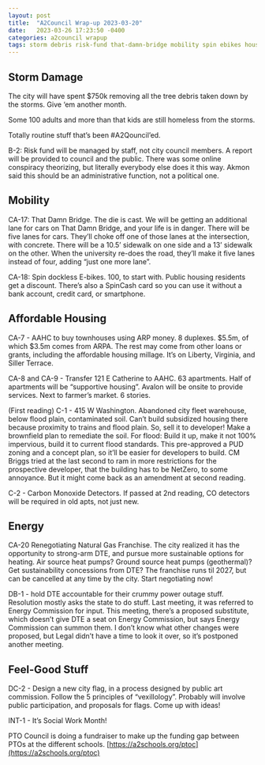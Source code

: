 ```yaml
---
layout: post
title:  "A2Council Wrap-up 2023-03-20"
date:   2023-03-26 17:23:50 -0400
categories: a2council wrapup
tags: storm debris risk-fund that-damn-bridge mobility spin ebikes housing 121-e-catherine 415-w-washington co-detectors energy natural-gas natural-gas-franchise dte city-flag social-work schools aaps pto
---
```

## Storm Damage

The city will have spent $750k removing all the tree debris taken down by the storms.  Give ‘em another month.

Some 100 adults and more than that kids are still homeless from the storms.  

Totally routine stuff that’s been #A2Qouncil’ed.

B-2: Risk fund will be managed by staff, not city council members.  A report will be provided to council and the public.  There was some online conspiracy theorizing, but literally everybody else does it this way.  Akmon said this should be an administrative function, not a political one.


## Mobility

CA-17:  That Damn Bridge.
The die is cast.  We will be getting an additional lane for cars on That Damn Bridge, and your life is in danger.  There will be five lanes for cars.  They’ll choke off one of those lanes at the intersection, with concrete.  There will be a 10.5’ sidewalk on one side and a 13’ sidewalk on the other.  When the university re-does the road, they’ll make it five lanes instead of four, adding “just one more lane”.

CA-18:  Spin dockless E-bikes.  100, to start with.  Public housing residents get a discount.  There’s also a SpinCash card so you can use it without a bank account, credit card, or smartphone.



## Affordable Housing

CA-7 - AAHC to buy townhouses using ARP money. 8 duplexes.  $5.5m, of which $3.5m comes from ARPA. The rest may come from other loans or grants, including the affordable housing millage.  It’s on Liberty, Virginia, and Siller Terrace.


CA-8 and CA-9 - Transfer 121 E Catherine to AAHC.  63 apartments. Half of apartments will be “supportive housing”.  Avalon will be onsite to provide services.  Next to farmer’s market.  6 stories.

(First reading)
C-1 - 415 W Washington.  Abandoned city fleet warehouse, below flood plain, contaminated soil.  Can’t build subsidized housing there because proximity to trains and flood plain.  So, sell it to developer!  Make a brownfield plan to remediate the soil.  For flood:  Build it up, make it not 100% impervious, build it to current flood standards.  This pre-approved a PUD zoning and a concept plan, so it’ll be easier for developers to build.  CM Briggs tried at the last second to ram in more restrictions for the prospective developer, that the building has to be NetZero, to some annoyance. But it might come back as an amendment at second reading.

C-2 - Carbon Monoxide Detectors.  If passed at 2nd reading, CO detectors will be required in old apts, not just new.

## Energy

CA-20 Renegotiating Natural Gas Franchise.  The city realized it has the opportunity to strong-arm DTE, and pursue more sustainable options for heating.  Air source heat pumps? Ground source heat pumps (geothermal)?  Get sustainability concessions from DTE?  The franchise runs til 2027, but can be cancelled at any time by the city.  Start negotiating now!

DB-1 - hold DTE accountable for their crummy power outage stuff.  Resolution mostly asks the state to do stuff.  Last meeting, it was referred to Energy Commission for input.  This meeting, there’s a proposed substitute, which doesn’t give DTE a seat on Energy Commission, but says Energy Commission can summon them.  I don’t know what other changes were proposed, but Legal didn’t have a time to look it over, so it’s postponed another meeting.


## Feel-Good Stuff

DC-2 - Design a new city flag, in a process designed by public art commission.  Follow the 5 principles of “vexillology”.  Probably will involve public participation, and proposals for flags.  Come up with ideas!

INT-1 - It’s Social Work Month!

PTO Council is doing a fundraiser to make up the funding gap between PTOs at the different schools.  [https://a2schools.org/ptoc](https://a2schools.org/ptoc)
